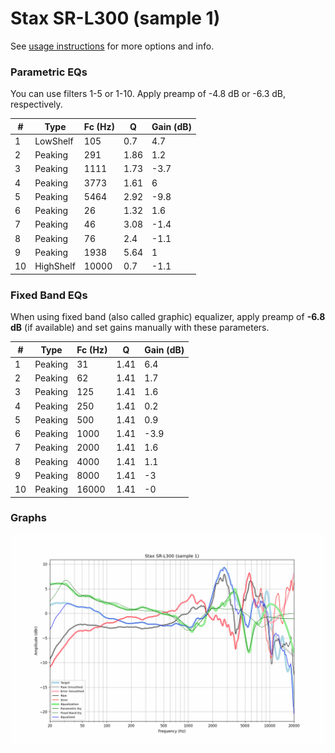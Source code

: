 # Stax SR-L300 (sample 1)
See [usage instructions](https://github.com/jaakkopasanen/AutoEq#usage) for more options and info.

### Parametric EQs
You can use filters 1-5 or 1-10. Apply preamp of -4.8 dB or -6.3 dB, respectively.

|   # | Type      |   Fc (Hz) |    Q |   Gain (dB) |
|-----|-----------|-----------|------|-------------|
|   1 | LowShelf  |       105 | 0.7  |         4.7 |
|   2 | Peaking   |       291 | 1.86 |         1.2 |
|   3 | Peaking   |      1111 | 1.73 |        -3.7 |
|   4 | Peaking   |      3773 | 1.61 |         6   |
|   5 | Peaking   |      5464 | 2.92 |        -9.8 |
|   6 | Peaking   |        26 | 1.32 |         1.6 |
|   7 | Peaking   |        46 | 3.08 |        -1.4 |
|   8 | Peaking   |        76 | 2.4  |        -1.1 |
|   9 | Peaking   |      1938 | 5.64 |         1   |
|  10 | HighShelf |     10000 | 0.7  |        -1.1 |

### Fixed Band EQs
When using fixed band (also called graphic) equalizer, apply preamp of **-6.8 dB** (if available) and set gains manually with these parameters.

|   # | Type    |   Fc (Hz) |    Q |   Gain (dB) |
|-----|---------|-----------|------|-------------|
|   1 | Peaking |        31 | 1.41 |         6.4 |
|   2 | Peaking |        62 | 1.41 |         1.7 |
|   3 | Peaking |       125 | 1.41 |         1.6 |
|   4 | Peaking |       250 | 1.41 |         0.2 |
|   5 | Peaking |       500 | 1.41 |         0.9 |
|   6 | Peaking |      1000 | 1.41 |        -3.9 |
|   7 | Peaking |      2000 | 1.41 |         1.6 |
|   8 | Peaking |      4000 | 1.41 |         1.1 |
|   9 | Peaking |      8000 | 1.41 |        -3   |
|  10 | Peaking |     16000 | 1.41 |        -0   |

### Graphs
![](./Stax%20SR-L300%20(sample%201).png)
